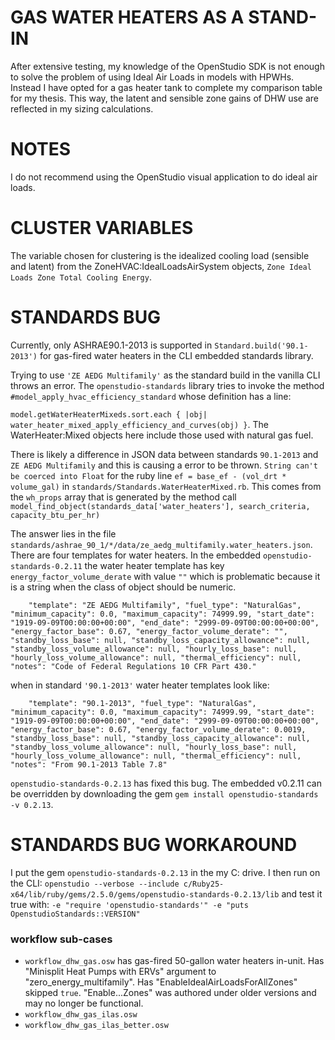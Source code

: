 # GAS WATER HEATERS AS A STAND-IN
After extensive testing, my knowledge of the OpenStudio SDK is not enough to solve the problem of using Ideal Air Loads in models with HPWHs. Instead I have opted for a gas heater tank to complete my comparison table for my thesis. This way, the latent and sensible zone gains of DHW use are reflected in my sizing calculations.


# NOTES
I do not recommend using the OpenStudio visual application to do ideal air loads.


# CLUSTER VARIABLES
The variable chosen for clustering is the idealized cooling load (sensible and latent) from the ZoneHVAC:IdealLoadsAirSystem objects, `Zone Ideal Loads Zone Total Cooling Energy`.

# STANDARDS BUG
Currently, only ASHRAE90.1-2013 is supported in `Standard.build('90.1-2013')` for gas-fired water heaters in the CLI embedded standards library. 

Trying to use `'ZE AEDG Multifamily'` as the standard build in the vanilla CLI throws an error. The `openstudio-standards` library tries to invoke the method `#model_apply_hvac_efficiency_standard` whose definition has a line:

`model.getWaterHeaterMixeds.sort.each { |obj| water_heater_mixed_apply_efficiency_and_curves(obj) }`. The WaterHeater:Mixed objects here include those used with natural gas fuel.

There is likely a difference in JSON data between standards `90.1-2013` and `ZE AEDG Multifamily` and this is causing a error to be thrown. `String can't be coerced into Float` for the ruby line `ef = base_ef - (vol_drt * volume_gal)` in `standards/Standards.WaterHeaterMixed.rb`.
This comes from the `wh_props` array that is generated by the method call `model_find_object(standards_data['water_heaters'], search_criteria, capacity_btu_per_hr)`

The answer lies in the file `standards/ashrae_90_1/*/data/ze_aedg_multifamily.water_heaters.json`.
There are four templates for water heaters. In the embedded `openstudio-standards-0.2.11` the water heater template has key `energy_factor_volume_derate` with value `""` which is problematic because it is a string when the class of object should be numeric.

`     "template": "ZE AEDG Multifamily",
      "fuel_type": "NaturalGas",
      "minimum_capacity": 0.0,
      "maximum_capacity": 74999.99,
      "start_date": "1919-09-09T00:00:00+00:00",
      "end_date": "2999-09-09T00:00:00+00:00",
      "energy_factor_base": 0.67,
      "energy_factor_volume_derate": "",
      "standby_loss_base": null,
      "standby_loss_capacity_allowance": null,
      "standby_loss_volume_allowance": null,
      "hourly_loss_base": null,
      "hourly_loss_volume_allowance": null,
      "thermal_efficiency": null,
      "notes": "Code of Federal Regulations 10 CFR Part 430."
`

when in standard `'90.1-2013'` water heater templates look like:

`     "template": "90.1-2013",
      "fuel_type": "NaturalGas",
      "minimum_capacity": 0.0,
      "maximum_capacity": 74999.99,
      "start_date": "1919-09-09T00:00:00+00:00",
      "end_date": "2999-09-09T00:00:00+00:00",
      "energy_factor_base": 0.67,
      "energy_factor_volume_derate": 0.0019,
      "standby_loss_base": null,
      "standby_loss_capacity_allowance": null,
      "standby_loss_volume_allowance": null,
      "hourly_loss_base": null,
      "hourly_loss_volume_allowance": null,
      "thermal_efficiency": null,
      "notes": "From 90.1-2013 Table 7.8"
`

`openstudio-standards-0.2.13` has fixed this bug. The embedded v0.2.11 can be overridden by downloading the gem `gem install openstudio-standards -v 0.2.13`.



# STANDARDS BUG WORKAROUND
I put the gem `openstudio-standards-0.2.13` in the my C: drive. I then run on the CLI:
`openstudio --verbose --include c/Ruby25-x64/lib/ruby/gems/2.5.0/gems/openstudio-standards-0.2.13/lib`
and test it true with:
`-e "require 'openstudio-standards'" -e "puts OpenstudioStandards::VERSION"`

### workflow sub-cases
* `workflow_dhw_gas.osw` has gas-fired 50-gallon water heaters in-unit. Has "Minisplit Heat Pumps with ERVs" argument to "zero_energy_multifamily". Has "EnableIdealAirLoadsForAllZones" skipped `true`. "Enable...Zones" was authored under older versions and may no longer be functional.
* `workflow_dhw_gas_ilas.osw`
* `workflow_dhw_gas_ilas_better.osw`

